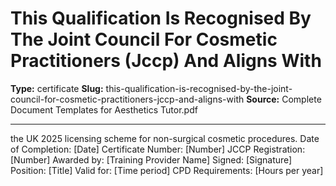 # This Qualification Is Recognised By The Joint Council For Cosmetic Practitioners (Jccp) And Aligns With

**Type:** certificate
**Slug:** this-qualification-is-recognised-by-the-joint-council-for-cosmetic-practitioners-jccp-and-aligns-with
**Source:** Complete Document Templates for Aesthetics Tutor.pdf

---

the UK 2025 licensing scheme for non-surgical cosmetic procedures.
Date of Completion: [Date] Certificate Number: [Number] JCCP Registration: [Number]
Awarded by: [Training Provider Name] Signed: [Signature] Position: [Title]
Valid for: [Time period] CPD Requirements: [Hours per year]